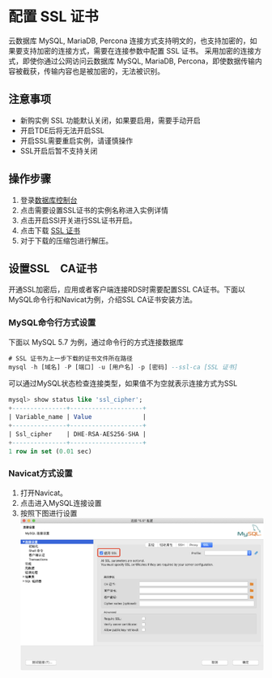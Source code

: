 # 配置 SSL 证书 
云数据库 MySQL, MariaDB, Percona 连接方式支持明文的，也支持加密的，如果要支持加密的连接方式，需要在连接参数中配置 SSL 证书。
采用加密的连接方式，即使你通过公网访问云数据库 MySQL, MariaDB, Percona，即使数据传输内容被截获，传输内容也是被加密的，无法被识别。

## 注意事项
* 新购实例 SSL 功能默认关闭，如果要启用，需要手动开启
* 开启TDE后将无法开启SSL
* 开启SSL需要重启实例，请谨慎操作
* SSL开启后暂不支持关闭

## 操作步骤
1. 登录[数据库控制台](https://rds-console.jdcloud.com/rds)
2. 点击需要设置SSL证书的实例名称进入实例详情
3. 点击开启SSl开关进行SSL证书开启。
4. 点击下载 [SSL 证书](https://jddb-common-public.s3.cn-north-1.jdcloud-oss.com/jdcloud-rds-ca.pem)
5. 对于下载的压缩包进行解压。


## 设置SSL　CA证书

开通SSL加密后，应用或者客户端连接RDS时需要配置SSL CA证书。下面以MySQL命令行和Navicat为例，介绍SSL CA证书安装方法。

### MySQL命令行方式设置  

 下面以 MySQL 5.7 为例，通过命令行的方式连接数据库

   ```SQL
   # SSL 证书为上一步下载的证书文件所在路径
   mysql -h [域名] -P [端口] -u [用户名] -p [密码] --ssl-ca [SSL 证书]
   ```

  可以通过MySQL状态检查连接类型，如果值不为空就表示连接方式为SSL
   ```SQL
   mysql> show status like 'ssl_cipher';
   +---------------+--------------------+
   | Variable_name | Value              |
   +---------------+--------------------+
   | Ssl_cipher    | DHE-RSA-AES256-SHA |
   +---------------+--------------------+
   1 row in set (0.01 sec)
   ```
   
### Navicat方式设置  
1. 打开Navicat。
2. 点击进入MySQL连接设置
3. 按照下图进行设置
![Navicat](../../../../../image/RDS/SSL-Navicat.png)